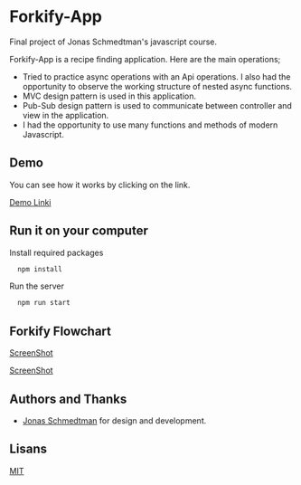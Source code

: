 # Forkify-App

Final project of Jonas Schmedtman's javascript course.

Forkify-App is a recipe finding application. Here are the main operations;

- Tried to practice async operations with an Api operations. I also had the opportunity to observe the working structure of nested async functions.
- MVC design pattern is used in this application.
- Pub-Sub design pattern is used to communicate between controller
  and view in the application.
- I had the opportunity to use many functions and methods of modern Javascript.

## Demo

You can see how it works by clicking on the link.

[Demo Linki](https://forkify-app-mmozmen.netlify.app/)

## Run it on your computer

Install required packages

```bash
  npm install
```

Run the server

```bash
  npm run start
```

## Forkify Flowchart

[ScreenShot](/forkify-architecture-recipe-loading.png)

[ScreenShot](/forkify-flowchart-part-3.png)

## Authors and Thanks

- [Jonas Schmedtman](https://twitter.com/jonasschmedtman) for design and development.

## Lisans

[MIT](https://choosealicense.com/licenses/mit/)
